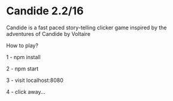 # Candide 2.2/16

Candide is a fast paced story-telling clicker game inspired by the adventures of Candide by Voltaire

How to play?

1 - npm install

2 - npm start

3 - visit localhost:8080

4 - click away...

